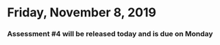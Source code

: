 Friday, November 8, 2019
====================
### Assessment #4 will be released today and is due on Monday
